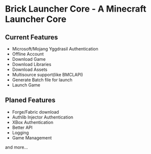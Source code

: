 # Brick Launcher Core - A Minecraft Launcher Core
## Current Features
+ Microsoft/Mojang Yggdrasil Authentication
+ Offline Account
+ Download Game
+ Download Libraries
+ Download Assets
+ Multisource support(like BMCLAPI)
+ Generate Batch file for launch
+ Launch Game
## Planed Features
+ Forge/Fabric download
+ Authlib Injector Authentication
+ XBox Authentication
+ Better API
+ Logging
+ Game Management

and more...
